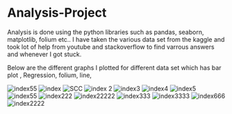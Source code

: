 # Analysis-Project
Analysis is done using the python libraries such as pandas, seaborn, matplotlib, folium etc.. I have taken the various data set from the kaggle and took lot of help from youtube and stackoverflow to find varrous answers and whenever I got stuck.

Below are the different graphs I plotted for different data set which has bar plot , Regression, folium, line, 


![index55](https://user-images.githubusercontent.com/101977665/219945516-f46cf59a-0f55-49fe-9dca-d1082ca2242b.png)
![index](https://user-images.githubusercontent.com/101977665/219945554-d1d6612c-ed6d-4e00-b62c-2388ec39539a.png)
![SCC](https://user-images.githubusercontent.com/101977665/219945564-8b33e3d8-c50b-4f18-b9ee-66a8e0027702.png)
![index 2](https://user-images.githubusercontent.com/101977665/219945571-b1974069-7c50-4af0-9dee-f78762d246d3.png)
![index3](https://user-images.githubusercontent.com/101977665/219945581-de83cf62-cd86-411c-a6b3-bb387686a6bd.png)
![index4](https://user-images.githubusercontent.com/101977665/219945585-ee995a16-002c-4f52-9575-021199998ccf.png)
![index5](https://user-images.githubusercontent.com/101977665/219945593-fe9966b8-a867-4c73-8ee9-eacaf2afde51.png)
![index55](https://user-images.githubusercontent.com/101977665/219945599-9c2c39aa-0c5b-43e8-ac1c-6c32f9bcae4d.png)
![index222](https://user-images.githubusercontent.com/101977665/219945606-8f1594ab-a1e6-4183-b2fd-b64fa9957139.png)
![index22222](https://user-images.githubusercontent.com/101977665/219945609-0faab558-981b-44d7-a4bb-cd66a0cf2051.png)
![index333](https://user-images.githubusercontent.com/101977665/219945612-63815b5a-0b8e-4ea5-93b0-2b1014c6f1dd.png)
![index3333](https://user-images.githubusercontent.com/101977665/219945617-402739bd-1e86-4fad-abb3-937e50ba281f.png)
![index666](https://user-images.githubusercontent.com/101977665/219945630-60a068af-8db0-4c6e-976c-d630ebe1d443.png)
![index2222](https://user-images.githubusercontent.com/101977665/219945651-7f22401b-3cfb-4b25-b631-ae16d6ae0b79.png)
